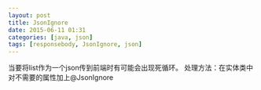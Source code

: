 ```yaml
---
layout: post
title: JsonIgnore
date: 2015-06-11 01:31
categories: [java, json]
tags: [responsebody, JsonIgnore, json]
---
```

当要将list作为一个json传到前端时有可能会出现死循环。
处理方法：在实体类中对不需要的属性加上@JsonIgnore


